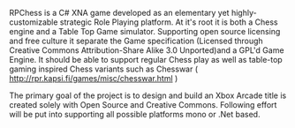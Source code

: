 RPChess is a C# XNA game developed as an elementary yet highly-customizable strategic Role Playing platform. At it's root it is both a Chess engine and a Table Top Game simulator. Supporting open source licensing and free culture it separate the Game specification (Licensed through Creative Commons Attribution-Share Alike 3.0 Unported)and a GPL'd Game Engine.  It should be able to support regular Chess play as well as table-top gaming inspired Chess variants such as Chesswar ( http://rpr.kapsi.fi/games/misc/chesswar.html )

The primary goal of the project is to design and build an Xbox Arcade title is created solely with Open Source and Creative Commons.  Following effort will be put into supporting all possible platforms mono or .Net based.